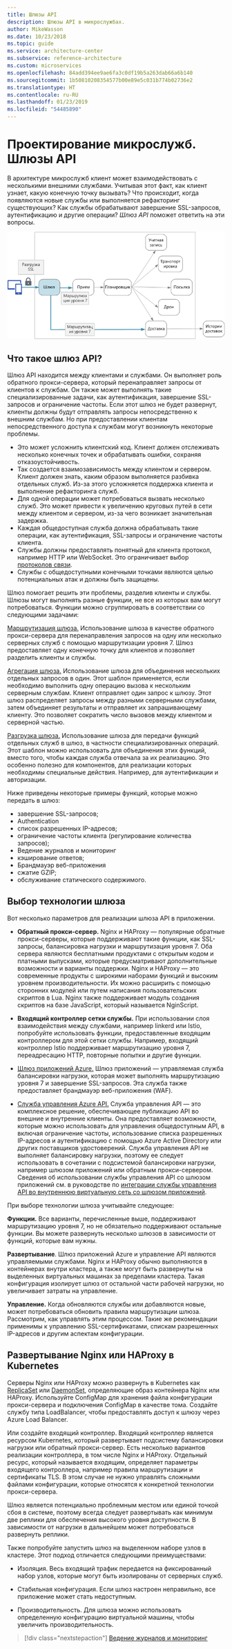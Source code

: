 ```yaml
---
title: Шлюзы API
description: Шлюзы API в микрослужбах.
author: MikeWasson
ms.date: 10/23/2018
ms.topic: guide
ms.service: architecture-center
ms.subservice: reference-architecture
ms.custom: microservices
ms.openlocfilehash: 84add394ee9ae6fa3c0df19b5a263dab66a6b140
ms.sourcegitcommit: 1b50810208354577b00e89e5c031b774b02736e2
ms.translationtype: HT
ms.contentlocale: ru-RU
ms.lasthandoff: 01/23/2019
ms.locfileid: "54485890"
---
```

# <a name="designing-microservices-api-gateways"></a>Проектирование микрослужб. Шлюзы API

В архитектуре микрослужб клиент может взаимодействовать с несколькими внешними службами. Учитывая этот факт, как клиент узнает, какую конечную точку вызывать? Что происходит, когда появляются новые службы или выполняется рефакторинг существующих? Как службы обрабатывают завершение SSL-запросов, аутентификацию и другие операции? *Шлюз API* поможет ответить на эти вопросы.

![Схема шлюза API](./images/gateway.png)

<!-- markdownlint-disable MD026 -->

## <a name="what-is-an-api-gateway"></a>Что такое шлюз API?

<!-- markdownlint-enable MD026 -->

Шлюз API находится между клиентами и службами. Он выполняет роль обратного прокси-сервера, который перенаправляет запросы от клиентов к службам. Он также может выполнять такие специализированные задачи, как аутентификация, завершение SSL-запросов и ограничение частоты. Если этот шлюз не будет развернут, клиенты должны будут отправлять запросы непосредственно к внешним службам. Но при предоставлении клиентам непосредственного доступа к службам могут возникнуть некоторые проблемы.

- Это может усложнить клиентский код. Клиент должен отслеживать несколько конечных точек и обрабатывать ошибки, сохраняя отказоустойчивость.
- Так создается взаимозависимость между клиентом и сервером. Клиент должен знать, каким образом выполняется разбивка отдельных служб. Из-за этого усложняется поддержка клиента и выполнение рефакторинга служб.
- Для одной операции может потребоваться вызвать несколько служб. Это может привести к увеличению круговых путей в сети между клиентом и сервером, из-за чего возникает значительная задержка.
- Каждая общедоступная служба должна обрабатывать такие операции, как аутентификация, SSL-запросы и ограничение частоты клиента.
- Службы должны предоставлять понятный для клиента протокол, например HTTP или WebSocket. Это ограничивает выбор [протоколов связи](./interservice-communication.md).
- Службы с общедоступными конечными точками являются целью потенциальных атак и должны быть защищены.

Шлюз помогает решить эти проблемы, разделив клиенты и службы. Шлюзы могут выполнять разные функции, не все из которых вам могут потребоваться. Функции можно сгруппировать в соответствии со следующими задачами:

[Маршрутизация шлюза.](../patterns/gateway-routing.md) Использование шлюза в качестве обратного прокси-сервера для перенаправления запросов на одну или несколько серверных служб с помощью маршрутизации уровня 7. Шлюз предоставляет одну конечную точку для клиентов и позволяет разделить клиенты и службы.

[Агрегация шлюза.](../patterns/gateway-aggregation.md) Использование шлюза для объединения нескольких отдельных запросов в один. Этот шаблон применяется, если необходимо выполнить одну операцию вызова к нескольким серверным службам. Клиент отправляет один запрос к шлюзу. Этот шлюз распределяет запросы между разными серверными службами, затем объединяет результаты и отправляет их запрашивающему клиенту. Это позволяет сократить число вызовов между клиентом и серверной частью.

[Разгрузка шлюза.](../patterns/gateway-offloading.md) Использование шлюза для передачи функций отдельных служб в шлюз, в частности специализированных операций. Этот шаблон можно использовать для объединения этих функций, вместо того, чтобы каждая служба отвечала за их реализацию. Это особенно полезно для компонентов, для реализации которых необходимы специальные действия. Например, для аутентификации и авторизации.

Ниже приведены некоторые примеры функций, которые можно передать в шлюз:

- завершение SSL-запросов;
- Authentication
- список разрешенных IP-адресов;
- ограничение частоты клиента (регулирование количества запросов);
- Ведение журналов и мониторинг
- кэширование ответов;
- Брандмауэр веб-приложения
- сжатие GZIP;
- обслуживание статического содержимого.

## <a name="choosing-a-gateway-technology"></a>Выбор технологии шлюза

Вот несколько параметров для реализации шлюза API в приложении.

- **Обратный прокси-сервер.** Nginx и HAProxy — популярные обратные прокси-серверы, которые поддерживают такие функции, как SSL-запросы, балансировка нагрузки и маршрутизация уровня 7. Оба сервера являются бесплатными продуктами с открытым кодом и платными выпусками, которые предусматривают дополнительные возможности и варианты поддержки. Nginx и HAProxy — это современные продукты с широкими наборами функций и высоким уровнем производительности. Их можно расширить с помощью сторонних модулей или путем написания пользовательских скриптов в Lua. Nginx также поддерживает модуль создания скриптов на базе JavaScript, который называется NginScript.

- **Входящий контроллер сетки службы.** При использовании слоя взаимодействия между службами, например linkerd или Istio, попробуйте использовать функции, предоставленные входящим контроллером для этой сетки службы. Например, входящий контроллер Istio поддерживает маршрутизацию уровня 7, переадресацию HTTP, повторные попытки и другие функции.

- [Шлюз приложений Azure.](/azure/application-gateway/) Шлюз приложений — управляемая служба балансировки нагрузки, которая может выполнять маршрутизацию уровня 7 и завершение SSL-запросов. Эта служба также предоставляет брандмауэр веб-приложения (WAF).

- [Служба управления Azure API.](/azure/api-management/) Служба управления API — это комплексное решение, обеспечивающее публикацию API во внешние и внутренние клиенты. Она предоставляет возможности, которые можно использовать для управления общедоступным API, в включая ограничение частоты, использование списка разрешенных IP-адресов и аутентификацию с помощью Azure Active Directory или других поставщиков удостоверений. Служба управления API не выполняет балансировку нагрузки, поэтому ее следует использовать в сочетании с подсистемой балансировки нагрузки, например шлюзом приложений или обратным прокси-сервером. Сведения об использовании службы управления API со шлюзом приложений см. в руководстве по [интеграции службы управления API во внутреннюю виртуальную сеть со шлюзом приложений](/azure/api-management/api-management-howto-integrate-internal-vnet-appgateway).

При выборе технологии шлюза учитывайте следующее:

**Функции.** Все варианты, перечисленные выше, поддерживают маршрутизацию уровня 7, но не обязательно поддерживают остальные функции. Вы можете развернуть несколько шлюзов в зависимости от функций, которые вам нужны.

**Развертывание**. Шлюз приложений Azure и управление API являются управляемыми службами. Nginx и HAProxy обычно выполняются в контейнерах внутри кластера, а также могут быть развернуты на выделенных виртуальных машинах за пределами кластера. Такая конфигурация изолирует шлюз от остальной части рабочей нагрузки, но увеличивает затраты на управление.

**Управление.** Когда обновляются службы или добавляются новые, может потребоваться обновить правила маршрутизации шлюза. Рассмотрим, как управлять этим процессом. Такие же рекомендации применимы к управлению SSL-сертификатами, спискам разрешенных IP-адресов и другим аспектам конфигурации.

## <a name="deploying-nginx-or-haproxy-to-kubernetes"></a>Развертывание Nginx или HAProxy в Kubernetes

Серверы Nginx или HAProxy можно развернуть в Kubernetes как [ReplicaSet](https://kubernetes.io/docs/concepts/workloads/controllers/replicaset/) или [DaemonSet](https://kubernetes.io/docs/concepts/workloads/controllers/daemonset/), определяющие образ контейнера Nginx или HAProxy. Используйте ConfigMap для хранения файла конфигурации прокси-сервера и подключения ConfigMap в качестве тома. Создайте службу типа LoadBalancer, чтобы предоставлять доступ к шлюзу через Azure Load Balancer.

Или создайте входящий контроллер. Входящий контроллер является ресурсом Kubernetes, который развертывает подсистему балансировки нагрузки или обратный прокси-сервер. Есть несколько вариантов реализации контроллера, в том числе Nginx и HAProxy. Отдельный ресурс, который называется входящим, определяет параметры входящего контроллера, например правила маршрутизации и сертификаты TLS. В этом случае не нужно управлять сложными файлами конфигурации, которые относятся к конкретной технологии прокси-сервера.

Шлюз является потенциально проблемным местом или единой точкой сбоя в системе, поэтому всегда следует развертывать как минимум две реплики для обеспечения высокого уровня доступности. В зависимости от нагрузки в дальнейшем может потребоваться развернуть реплики.

Также попробуйте запустить шлюз на выделенном наборе узлов в кластере. Этот подход отличается следующими преимуществами:

- Изоляция. Весь входящий трафик передается на фиксированный набор узлов, которые могут быть изолированы от серверных служб.

- Стабильная конфигурация. Если шлюз настроен неправильно, все приложение может стать недоступным.

- Производительность. Для шлюза можно использовать определенную конфигурацию виртуальной машины, чтобы увеличить производительность.

> [!div class="nextstepaction"]
> [Ведение журналов и мониторинг](./logging-monitoring.md)
